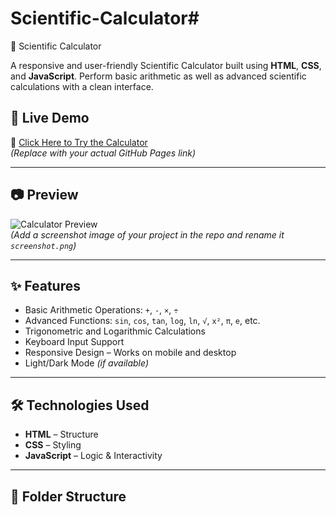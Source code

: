 # Scientific-Calculator# 
🧮 Scientific Calculator

A responsive and user-friendly Scientific Calculator built using **HTML**, **CSS**, and **JavaScript**. Perform basic arithmetic as well as advanced scientific calculations with a clean interface.

## 🚀 Live Demo

🔗 [Click Here to Try the Calculator](https://raghav335.github.io/Scientific-Calculator/)  
*(Replace with your actual GitHub Pages link)*

---

## 📷 Preview

![Calculator Preview](screenshot.png)  
*(Add a screenshot image of your project in the repo and rename it `screenshot.png`)*

---

## ✨ Features

- Basic Arithmetic Operations: `+`, `-`, `×`, `÷`
- Advanced Functions: `sin`, `cos`, `tan`, `log`, `ln`, `√`, `x²`, `π`, `e`, etc.
- Trigonometric and Logarithmic Calculations
- Keyboard Input Support
- Responsive Design – Works on mobile and desktop
- Light/Dark Mode *(if available)*

---

## 🛠️ Technologies Used

- **HTML** – Structure
- **CSS** – Styling
- **JavaScript** – Logic & Interactivity

---

## 📁 Folder Structure
